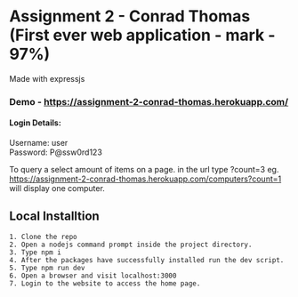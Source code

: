# Assignment 2 - Conrad Thomas (First ever web application - mark - 97%)
Made with expressjs

### Demo - https://assignment-2-conrad-thomas.herokuapp.com/
#### Login Details:
Username: user \
Password: P@ssw0rd123

To query a select amount of items on a page. in the url type ?count=3 eg.
https://assignment-2-conrad-thomas.herokuapp.com/computers?count=1  will display one computer.

## Local Installtion 
```
1. Clone the repo
2. Open a nodejs command prompt inside the project directory.
3. Type npm i
4. After the packages have successfully installed run the dev script.
5. Type npm run dev
6. Open a browser and visit localhost:3000
7. Login to the website to access the home page.
```
